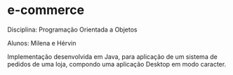 # e-commerce


Disciplina: Programação Orientada a Objetos

Alunos: Milena e Hérvin

Implementação desenvolvida em Java, para aplicação de um sistema de pedidos de uma loja, compondo uma aplicação Desktop em modo caracter.
